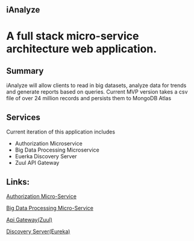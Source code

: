## iAnalyze
# A full stack micro-service architecture web application.

## Summary
iAnalyze will allow clients to read in big datasets, analyze data for trends and generate reports based on queries.
Current MVP version takes a csv file of over 24 million records and persists them to MongoDB Atlas

## Services

Current iteration of this application includes 
* Authorization Microservice
* Big Data Processing Microservice
* Euerka Discovery Server
* Zuul API Gateway


## Links: 

[Authorization Micro-Service](https://github.com/jethroglaudin/iAnalyzeAuthMicroService)

[Big Data Processing Micro-Service](https://github.com/jethroglaudin/iAnalyzeBigDataMicroService)

[Api Gateway(Zuul)](https://github.com/jethroglaudin/iAnalyzeApiGateway)

[Discovery Server(Eureka)](https://github.com/jethroglaudin/iAnalyzeDiscoveryServer)
